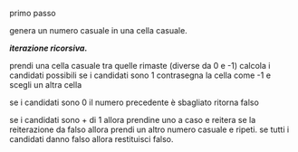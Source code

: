 primo passo

genera un numero casuale in una cella casuale.


***iterazione ricorsiva.***

prendi una cella casuale tra quelle rimaste (diverse da 0 e -1)
calcola i candidati possibili
se i candidati sono 1 contrasegna la cella come -1 e scegli un altra cella


se i candidati sono 0 il numero precedente è sbagliato ritorna falso

se i candidati sono + di 1 allora prendine uno a caso e reitera
se la reiterazione da falso allora prendi un altro numero casuale e ripeti.
se tutti i candidati danno falso allora restituisci falso.